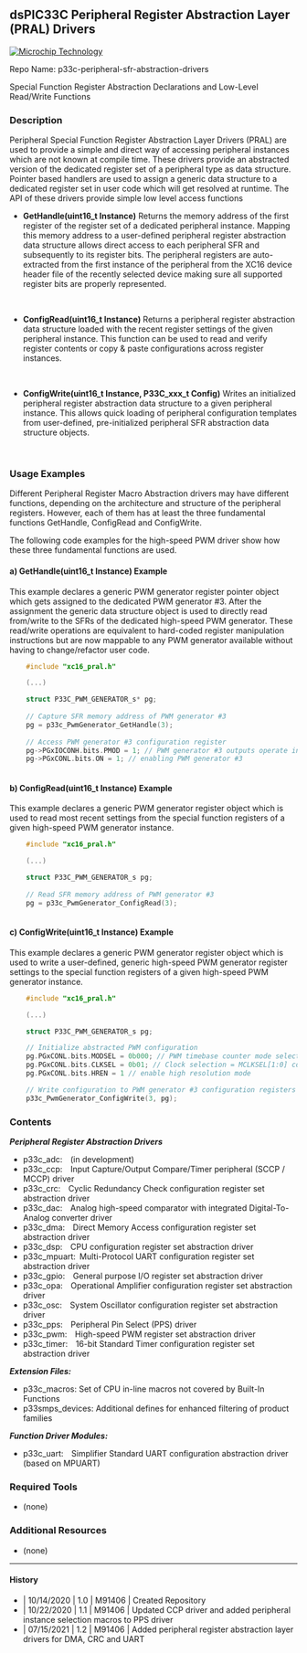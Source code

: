 ## dsPIC33C Peripheral Register Abstraction Layer (PRAL) Drivers

<p><a href="https://www.microchip.com" rel="nofollow"><img src="https://www.microchip.com/ResourcePackages/Microchip/assets/dist/images/logo.png" alt="Microchip Technology" style="max-width:100%;"></a></p>

Repo Name: p33c-peripheral-sfr-abstraction-drivers

Special Function Register Abstraction Declarations and Low-Level Read/Write Functions

### Description

Peripheral Special Function Register Abstraction Layer Drivers (PRAL) are used to provide a simple and direct way of accessing peripheral instances which are not known at compile time.
These drivers provide an abstracted version of the dedicated register set of a peripheral type as data structure. Pointer based handlers are used to assign a generic data structure to a dedicated register set in user code which will get resolved at runtime.
The API of these drivers provide simple low level access functions

- **GetHandle(uint16_t Instance)**
  Returns the memory address of the first register of the register set of a dedicated peripheral instance. Mapping this memory address to a user-defined peripheral register abstraction data structure allows direct access to each peripheral SFR and subsequently to its register bits. The peripheral registers are auto-extracted from the first instance of the peripheral from the XC16 device header file of the recently selected device making sure all supported register bits are properly represented.  
<br>

- **ConfigRead(uint16_t Instance)**
  Returns a peripheral register abstraction data structure loaded with the recent register settings of the given peripheral instance. This function can be used to read and verify register contents or copy & paste configurations across register instances.  
<br>

- **ConfigWrite(uint16_t Instance, P33C_xxx_t Config)**
  Writes an initialized peripheral register abstraction data structure to a given peripheral instance. This allows quick loading of peripheral configuration templates from user-defined, pre-initialized peripheral SFR abstraction data structure objects.  
<br>

### Usage Examples

Different Peripheral Register Macro Abstraction drivers may have different functions, depending on the architecture and structure of the peripheral registers. However, each of them has at least the three fundamental functions GetHandle, ConfigRead and ConfigWrite.

The following code examples for the high-speed PWM driver show how these three fundamental functions are used.

#### a) GetHandle(uint16_t Instance) Example

This example declares a generic PWM generator register pointer object which gets assigned to the dedicated PWM generator #3. After the assignment the generic data structure object is used to directly read from/write to the SFRs of the dedicated high-speed PWM generator.
These read/write operations are equivalent to hard-coded register manipulation instructions but are now mappable to any PWM generator available without having to change/refactor user code.

```c
    #include "xc16_pral.h"

	(...)

	struct P33C_PWM_GENERATOR_s* pg;
    
	// Capture SFR memory address of PWM generator #3
	pg = p33c_PwmGenerator_GetHandle(3);
	
	// Access PWM generator #3 configuration register
	pg->PGxIOCONH.bits.PMOD = 1; // PWM generator #3 outputs operate in Independent mode
	pg->PGxCONL.bits.ON = 1; // enabling PWM generator #3
	
```

#### b) ConfigRead(uint16_t Instance) Example

This example declares a generic PWM generator register object which is used to read most recent settings from the special function registers of a given high-speed PWM generator instance. 

```c
    #include "xc16_pral.h"

	(...)

	struct P33C_PWM_GENERATOR_s pg;
    
	// Read SFR memory address of PWM generator #3
	pg = p33c_PwmGenerator_ConfigRead(3);
	
```

#### c) ConfigWrite(uint16_t Instance) Example
This example declares a generic PWM generator register object which is used to write a user-defined, generic high-speed PWM generator register settings to the special function registers of a given high-speed PWM generator instance. 

```c
    #include "xc16_pral.h"

	(...)

	struct P33C_PWM_GENERATOR_s pg;

	// Initialize abstracted PWM configuration
	pg.PGxCONL.bits.MODSEL = 0b000; // PWM timebase counter mode selection = Independent Edge PWM mode
	pg.PGxCONL.bits.CLKSEL = 0b01; // Clock selection = MCLKSEL[1:0] control bits
	pg.PGxCONL.bits.HREN = 1 // enable high resolution mode

	// Write configuration to PWM generator #3 configuration registers
	p33c_PwmGenerator_ConfigWrite(3, pg);
```

### Contents

***Peripheral Register Abstraction Drivers***

- p33c_adc:&emsp;(in development)
- p33c_ccp:&emsp;Input Capture/Output Compare/Timer peripheral (SCCP / MCCP) driver
- p33c_crc:&emsp;Cyclic Redundancy Check configuration register set abstraction driver
- p33c_dac:&emsp;Analog high-speed comparator with integrated Digital-To-Analog converter driver
- p33c_dma:&emsp;Direct Memory Access configuration register set abstraction driver
- p33c_dsp:&emsp;CPU configuration register set abstraction driver
- p33c_mpuart:&ensp;Multi-Protocol UART configuration register set abstraction driver
- p33c_gpio:&emsp;General purpose I/O register set abstraction driver
- p33c_opa:&emsp;Operational Amplifier configuration register set abstraction driver
- p33c_osc:&emsp;System Oscillator configuration register set abstraction driver
- p33c_pps:&emsp;Peripheral Pin Select (PPS) driver
- p33c_pwm:&emsp;High-speed PWM register set abstraction driver
- p33c_timer:&emsp;16-bit Standard Timer configuration register set abstraction driver
  
***Extension Files:***

- p33c_macros: Set of CPU in-line macros not covered by Built-In Functions
- p33smps_devices: Additional defines for enhanced filtering of product families

***Function Driver Modules:***
- p33c_uart:&emsp;Simplifier Standard UART configuration abstraction driver (based on MPUART)

### Required Tools

- (none)

### Additional Resources

- (none)

---
#### History

- | 10/14/2020 | 1.0 |  M91406  | Created Repository
- | 10/22/2020 | 1.1 |  M91406  | Updated CCP driver and added peripheral instance selection macros to PPS driver
- | 07/15/2021 | 1.2 |  M91406  | Added peripheral register abstraction layer drivers for DMA, CRC and UART

